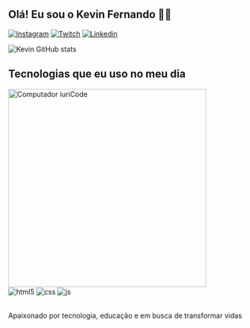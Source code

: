 ## Olá! Eu sou o Kevin Fernando 🤙🏿

[![Instagram](https://img.shields.io/badge/Instagram-E4405F?style=for-the-badge&logo=instagram&logoColor=white)]("https://instagram.com/keevinfernando_)
[![Twitch](https://img.shields.io/badge/Twitch-9146FF?style=for-the-badge&logo=twitch&logoColor=white)](https://twitch.tv/orocksteer)
[![Linkedin](https://img.shields.io/badge/LinkedIn-0077B5?style=for-the-badge&logo=linkedin&logoColor=white)](https://www.linkedin.com/in/keevinf/)



![Kevin GitHub stats](https://github-readme-stats.vercel.app/api?username=keevinf&show_icons=true&theme=tokyonight&count_private=true)

## Tecnologias que eu uso no meu dia

<img src="https://raw.githubusercontent.com/MicaelliMedeiros/micaellimedeiros/master/image/computer-illustration.png" min-width="300px" max-width="300px" width="400px" align="center" alt="Computador iuriCode">

<div style="display: inline_block">
  <img align="center" alt="html5" src="https://img.shields.io/badge/HTML5-E34F26?style=for-the-badge&logo=html5&logoColor=white" />
  <img align="center" alt="css" src="https://img.shields.io/badge/CSS3-1572B6?style=for-the-badge&logo=css3&logoColor=white" />
  <img align="center" alt="js" src="https://img.shields.io/badge/JavaScript-F7DF1E?style=for-the-badge&logo=javascript&logoColor=black" />

</div><br/>

Apaixonado por tecnologia, educação e em busca de transformar vidas
